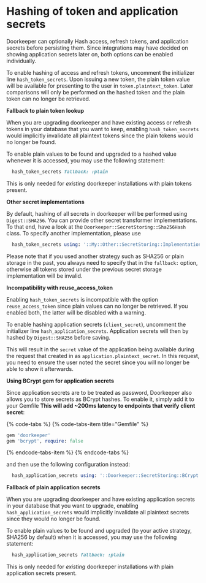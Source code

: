 # Hashing of token and application secrets

Doorkeeper can optionally Hash access, refresh tokens, and application secrets before persisting them.
Since integrations may have decided on showing application secrets later on, both options can be enabled individually.

To enable hashing of access and refresh tokens, uncomment the initializer line `hash_token_secrets`.
Upon issuing a new token, the plain token value will be available for presenting to the user in `token.plaintext_token`.
Later comparisons will only be performed on the hashed token and the plain token can no longer be retrieved.

**Fallback to plain token lookup**

When you are upgrading doorkeeper and have existing access or refresh tokens in your database that you want to keep,
enabling `hash_token_secrets` would implicitly invalidate all plaintext tokens since the plain tokens would no longer be found.

To enable plain values to be found and upgraded to a hashed value whenever it is accessed, you may use the following statement:

```ruby
  hash_token_secrets fallback: :plain
```

This is only needed for _existing_ doorkeeper installations with plain tokens present.

**Other secret implementations**

By default, hashing of all secrets in doorkeeper will be performed using `Digest::SHA256`.
You can provide other secret transformer implementations. To that end, have a look at the `Doorkeeper::SecretStoring::Sha256Hash`
class. To specify another implementation, please use

```ruby
  hash_token_secrets using: '::My::Other::SecretStoring::Implementation'
```

Please note that if you used another strategy such as SHA256 or plain storage in the past, you always need to specify
that in the `fallback:` option, otherwise all tokens stored under the previous secret storage implementation will be invalid.

**Incompatibility with reuse_access_token**

Enabling `hash_token_secrets` is incompatible with the option `reuse_access_token`
since plain values can no longer be retrieved. If you enabled both,
the latter will be disabled with a warning.

To enable hashing application secrets (`client_secret`), uncomment the initializer line `hash_application_secrets`.
Application secrets will then by hashed by `Digest::SHA256` before saving.

This will result in the `secret` value of the application being available during the request that created in as `application.plaintext_secret`.
In this request, you need to ensure the user noted the secret since you will no longer be able to show it afterwards.


**Using BCrypt gem for application secrets**

Since application secrets are to be treated as password, Doorkeeper also allows you to store secrets as BCrypt hashes.
To enable it, simply add it to your Gemfile **This will add ~200ms latency to endpoints that verify client secret**: 

{% code-tabs %}
{% code-tabs-item title="Gemfile" %}
```ruby
gem 'doorkeeper'
gem 'bcrypt', require: false
```
{% endcode-tabs-item %}
{% endcode-tabs %}

and then use the following configuration instead:

```ruby
  hash_application_secrets using: '::Doorkeeper::SecretStoring::BCrypt'
```

**Fallback of plain application secrets**

When you are upgrading doorkeeper and have existing application secrets in your database that you want to upgrade,
enabling `hash_application_secrets` would implicitly invalidate all plaintext secrets since they would no longer be found.

To enable plain values to be found and upgraded (to your active strategy, SHA256 by default) when it is accessed, you may use the following statement:

```ruby
  hash_application_secrets fallback: :plain
```

This is only needed for _existing_ doorkeeper installations with plain application secrets present.

